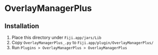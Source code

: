 # OverlayManagerPlus
## Installation
1. Place this directory under `Fiji.app/jars/Lib`
1. Copy `OverlayManagerPlus_.py` to `Fiji.app/plugin/OverlayManagerPlus/`
1. Run `Plugins > OverlayManagerPlus > OverlayManagerPlus`
